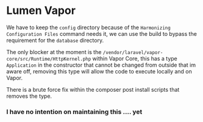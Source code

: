 # Lumen Vapor

We have to keep the `config` directory because of the `Harmonizing Configuration Files` command needs it, we can use the build to bypass the requirement for the `database` directory.

The only blocker at the moment is the `/vendor/laravel/vapor-core/src/Runtime/HttpKernel.php` within Vapor Core, this has a type `Application` in the constructor that cannot be changed from outside that im aware off, removing this type will allow the code to execute locally and on Vapor.

There is a brute force fix within the composer post install scripts that removes the type.

### I have no intention on maintaining this .... yet